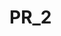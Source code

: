 # PR_2
<html>
 <head> <title>Задание1_42</title> 
</head> 
<body> 
<script>
var x = promt ('Введите число х',1);
var a; 
var i; 
var n; 
var b; 
var c;

if (x=0)
  {alert ('Ошибка! Число не должно равняться 0')}

else {
   var b = 0;
   var c = x*x;
   var a = n / c;
   for (i = 128; i <= 4; i++)
     {  b = c + ((i)/ c);
        a = (i)/ b;
        i = i / 2;
     }
   return0;
   alert (b);
      }	
</script> 
</body>
</html>
